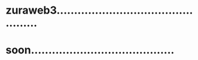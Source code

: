 # zuraweb3................................................
# soon.........................................
